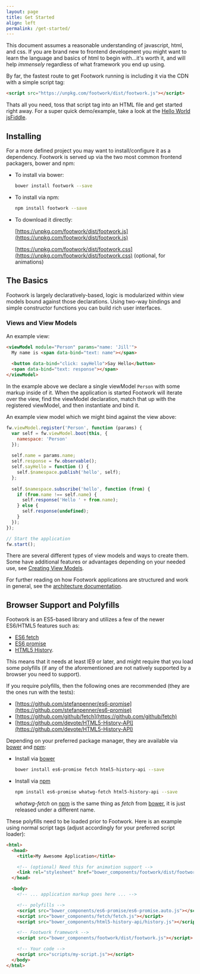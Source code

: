 ```yaml
---
layout: page
title: Get Started
align: left
permalink: /get-started/
---
```


This document assumes a reasonable understanding of javascript, html, and css. If you are brand new to frontend development you might want to learn the language and basics of html to begin with...it's worth it, and will help *immensely* regardless of what framework you end up using.

By far, the fastest route to get Footwork running is including it via the CDN with a simple script tag:

```html
<script src="https://unpkg.com/footwork/dist/footwork.js"></script>
```

Thats all you need, toss that script tag into an HTML file and get started right away. For a super quick demo/example, take a look at the [Hello World jsFiddle](https://jsfiddle.net/footwork/2yutum92/).

## Installing

For a more defined project you may want to install/configure it as a dependency. Footwork is served up via the two most common frontend packagers, bower and npm:

* To install via bower:

    ```bash
    bower install footwork --save
    ```

* To install via npm:

    ```bash
    npm install footwork --save
    ```

* To download it directly:

    [https://unpkg.com/footwork/dist/footwork.js](https://unpkg.com/footwork/dist/footwork.js)

    [https://unpkg.com/footwork/dist/footwork.css](https://unpkg.com/footwork/dist/footwork.css) (optional, for animations)

## The Basics

Footwork is largely declaratively-based, logic is modularized within view models bound against those declarations. Using two-way bindings and simple constructor functions you can build rich user interfaces.

### Views and View Models

An example view:

```html
<viewModel module="Person" params="name: 'Jill'">
  My name is <span data-bind="text: name"></span>
  
  <button data-bind="click: sayHello">Say Hello</button>
  <span data-bind="text: response"></span>
</viewModel>
```

In the example above we declare a single viewModel `Person` with some markup inside of it. When the application is started Footwork will iterate over the view, find the viewModel declaration, match that up with the registered viewModel, and then instantiate and bind it.

An example view model which we might bind against the view above:

```javascript
fw.viewModel.register('Person', function (params) {
  var self = fw.viewModel.boot(this, {
    namespace: 'Person'
  });
  
  self.name = params.name;
  self.response = fw.observable();
  self.sayHello = function () {
    self.$namespace.publish('hello', self);
  };
  
  self.$namespace.subscribe('hello', function (from) {
    if (from.name !== self.name) {
      self.response('Hello ' + from.name);
    } else {
      self.response(undefined);
    }
  });
});

// Start the application
fw.start();
```

There are several different types of view models and ways to create them. Some have additional features or advantages depending on your needed use, see [Creating View Models](http://docs.footworkjs.com/release/latest/architecture/#creating-view-models).

For further reading on how Footwork applications are structured and work in general, see the [architecture documentation](http://docs.footworkjs.com/release/latest/architecture/).

## Browser Support and Polyfills

Footwork is an ES5-based library and utilizes a few of the newer ES6/HTML5 features such as:

* [ES6 fetch](https://developer.mozilla.org/en-US/docs/Web/API/Fetch_API/Using_Fetch)
* [ES6 promise](https://developer.mozilla.org/en-US/docs/Web/JavaScript/Reference/Global_Objects/Promise)
* [HTML5 History](http://diveintohtml5.info/history.html).

This means that it needs at least IE9 or later, and might require that you load some polyfills (if any of the aforementioned are not natively supported by a browser you need to support).

If you require polyfills, then the following ones are recommended (they are the ones run with the tests):

* [https://github.com/stefanpenner/es6-promise](https://github.com/stefanpenner/es6-promise)
* [https://github.com/github/fetch](https://github.com/github/fetch)
* [https://github.com/devote/HTML5-History-API](https://github.com/devote/HTML5-History-API)

Depending on your preferred package manager, they are available via [bower](http://bower.io) and [npm](https://www.npmjs.com/):

* Install via [bower](http://bower.io)

    ```bash
    bower install es6-promise fetch html5-history-api --save
    ```

* Install via [npm](https://www.npmjs.com/)

    ```bash
    npm install es6-promise whatwg-fetch html5-history-api --save
    ```

    *whatwg-fetch* on [npm](https://www.npmjs.com/) is the same thing as *fetch* from [bower](http://bower.io), it is just released under a different name.

These polyfills need to be loaded prior to Footwork. Here is an example using normal script tags (adjust accordingly for your preferred script loader):

```html
<html>
  <head>
    <title>My Awesome Application</title>

    <!-- (optional) Need this for animation support -->
    <link rel="stylesheet" href="bower_components/footwork/dist/footwork.css">
  </head>

  <body>
    <!-- ... application markup goes here ... -->

    <!-- polyfills -->
    <script src="bower_components/es6-promise/es6-promise.auto.js"></script>
    <script src="bower_components/fetch/fetch.js"></script>
    <script src="bower_components/html5-history-api/history.js"></script>

    <!-- Footwork framework -->
    <script src="bower_components/footwork/dist/footwork.js"></script>

    <!-- Your code -->
    <script src="scripts/my-script.js"></script>
  </body>
</html>
```
